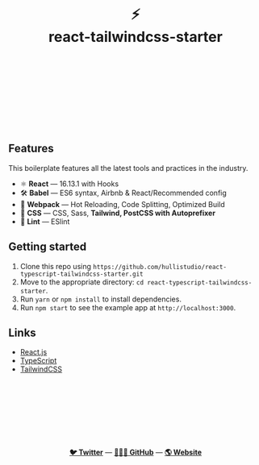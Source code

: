 <div align="center">
  <h1>
    <br/>
    <br/>
    ⚡️
    <br />
    react-tailwindcss-starter
    <br />
    <br />
    <br />
    <br />
  </h1>
  <sup>
    <br />
    <br />

  <br />
</div>

## Features

This boilerplate features all the latest tools and practices in the industry.

- ⚛ **React** — 16.13.1 with Hooks
- 🛠 **Babel** — ES6 syntax, Airbnb & React/Recommended config
- 🚀 **Webpack** — Hot Reloading, Code Splitting, Optimized Build
- 💅 **CSS** — CSS, Sass, **Tailwind, PostCSS with Autoprefixer**
- 💖 **Lint** — ESlint

## Getting started

1. Clone this repo using `https://github.com/hullistudio/react-typescript-tailwindcss-starter.git`
2. Move to the appropriate directory: `cd react-typescript-tailwindcss-starter`.<br />
3. Run `yarn` or `npm install` to install dependencies.<br />
4. Run `npm start` to see the example app at `http://localhost:3000`.

## Links

- [React.js](https://reactjs.org/)
- [TypeScript](https://www.typescriptlang.org/)
- [TailwindCSS](https://tailwindui.com/)

<br />
<br />
<br />
<br />
<br />
<br />
<br />

<p align="center">
  <a href="https://twitter.com/hullistudio"><strong>🐦 Twitter</strong></a> &mdash; <a href="https://github.com/hullistudio"><strong>👨🏻‍💻 GitHub</strong></a> &mdash; <a href="https://hulli.studio"><strong>🌎 Website</strong></a>
  <br />
</p>

<br />
<br />
<br />
<br />
<br />
